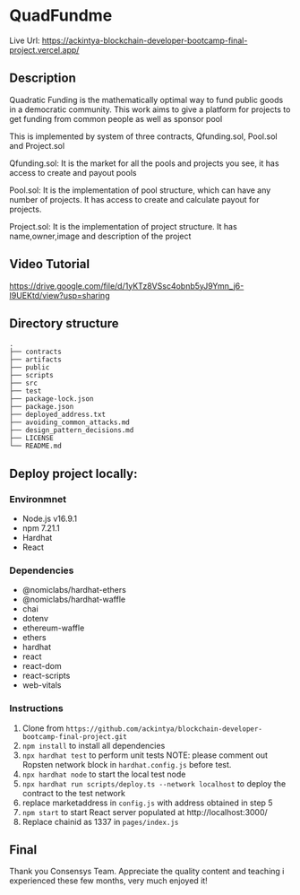 # QuadFundme
Live Url: https://ackintya-blockchain-developer-bootcamp-final-project.vercel.app/

## Description
Quadratic Funding is the mathematically optimal way to fund public goods in a democratic community.
This work aims to give a platform for projects to get funding from common people as well as sponsor pool 

This is implemented by system of three contracts, Qfunding.sol, Pool.sol and Project.sol

Qfunding.sol: It is the market for all the pools and projects you see, it has access to create and payout pools 

Pool.sol: It is the implementation of pool structure, which can have any number of projects. It has access to create and calculate payout for projects.

Project.sol: It is the implementation of project structure. It has name,owner,image and description of the project 

## Video Tutorial
https://drive.google.com/file/d/1yKTz8VSsc4obnb5yJ9Ymn_j6-I9UEKtd/view?usp=sharing

## Directory structure

    .
    ├── contracts
    ├── artifacts
    ├── public
    ├── scripts
    ├── src
    ├── test
    ├── package-lock.json
    ├── package.json
    ├── deployed_address.txt
    ├── avoiding_common_attacks.md
    ├── design_pattern_decisions.md
    ├── LICENSE
    └── README.md


## Deploy project locally:

### Environmnet

- Node.js v16.9.1
- npm 7.21.1
- Hardhat
- React

### Dependencies

- @nomiclabs/hardhat-ethers
- @nomiclabs/hardhat-waffle
- chai
- dotenv
- ethereum-waffle
- ethers
- hardhat
- react
- react-dom
- react-scripts
- web-vitals

### Instructions

1. Clone from `https://github.com/ackintya/blockchain-developer-bootcamp-final-project.git`
2. `npm install` to install all dependencies
3. `npx hardhat test` to perform unit tests
   NOTE: please comment out Ropsten network block in `hardhat.config.js` before test.
4. `npx hardhat node` to start the local test node
5. `npx hardhat run scripts/deploy.ts --network localhost` to deploy the contract to the test network
6.  replace marketaddress in `config.js` with address obtained in step 5
7. `npm start` to start React server populated at http://localhost:3000/
8.  Replace chainid as 1337 in `pages/index.js`

## Final
Thank you Consensys Team. Appreciate the quality content and teaching i experienced these few months, very much enjoyed it!